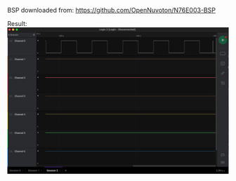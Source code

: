 BSP downloaded from:
https://github.com/OpenNuvoton/N76E003-BSP

Result:
![alt Nice image](https://raw.githubusercontent.com/marmolak/hello-nuvoton/master/docs/imgs/logic.png)
